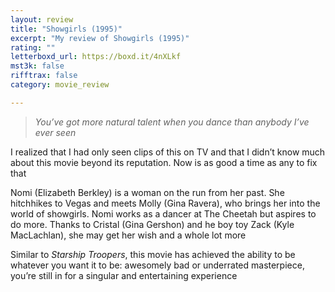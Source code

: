 ```yaml
---
layout: review
title: "Showgirls (1995)"
excerpt: "My review of Showgirls (1995)"
rating: ""
letterboxd_url: https://boxd.it/4nXLkf
mst3k: false
rifftrax: false
category: movie_review

---
```


<blockquote><i>You’ve got more natural talent when you dance than anybody I’ve ever seen</i></blockquote>I realized that I had only seen clips of this on TV and that I didn’t know much about this movie beyond its reputation. Now is as good a time as any to fix that

Nomi (Elizabeth Berkley) is a woman on the run from her past. She hitchhikes to Vegas and meets Molly (Gina Ravera), who brings her into the world of showgirls. Nomi works as a dancer at The Cheetah but aspires to do more. Thanks to Cristal (Gina Gershon) and he boy toy Zack (Kyle MacLachlan), she may get her wish and a whole lot more

Similar to <i>Starship Troopers</i>, this movie has achieved the ability to be whatever you want it to be: awesomely bad or underrated masterpiece, you’re still in for a singular and entertaining experience